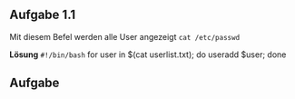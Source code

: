 ## Aufgabe 1.1
Mit diesem Befel werden alle User angezeigt
`cat /etc/passwd` 

**Lösung**
`#!/bin/bash`
for user in $(cat userlist.txt); do useradd $user; done




## Aufgabe 




